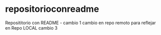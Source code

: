 # repositorioconreadme
Reposititorio con README - cambio 1 
cambio en repo remoto para reflejar en Repo LOCAL
cambio 3
